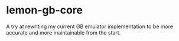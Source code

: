 # lemon-gb-core
A try at rewriting my current GB emulator implementation to be more accurate and more maintainable from the start.
